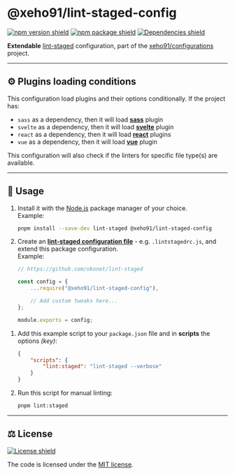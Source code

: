 # @xeho91/lint-staged-config

[![npm version shield]][npm package url]
[![npm package shield]][npm package url]
[![Dependencies shield]][dependencies url]

**Extendable** [lint-staged] configuration, part of the [xeho91/configurations]
project.

[npm version shield]: https://img.shields.io/npm/v/@xeho91/lint-staged-config?style=for-the-badge
[npm package shield]: https://img.shields.io/bundlephobia/minzip/@xeho91/lint-staged-config?style=for-the-badge
[npm package url]: https://www.npmjs.com/package/@xeho91/lint-staged-config
[dependencies shield]: https://img.shields.io/librariesio/release/npm/@xeho91/lint-staged-config?style=for-the-badge
[dependencies url]: https://libraries.io/npm/xeho91%2Flint-staged-config "Dependencies status"
[lint-staged]: https://github.com/okonet/lint-staged
[xeho91/configurations]: https://github.com/xeho91/configurations

---

## ⚙️ Plugins loading conditions

This configuration load plugins and their options conditionally. If the project
has:

-   `sass` as a dependency, then it will load **[sass]** plugin
-   `svelte` as a dependency, then it will load **[svelte]** plugin
-   `react` as a dependency, then it will load **[react]** plugins
-   `vue` as a dependency, then it will load **[vue]** plugin

This configuration will also check if the linters for specific file type(s) are
available.

[sass]: ./source/plugins/sass.ts
[react]: ./source/plugins/react.ts
[svelte]: ./source/plugins/svelte.ts
[vue]: ./source/plugins/vue.ts

---

## 🏁 Usage

1. Install it with the [Node.js] package manager of your choice.\
   Example:

    ```sh
    pnpm install --save-dev lint-staged @xeho91/lint-staged-config
    ```

    [node.js]: https://nodejs.org/en/

1. Create an **[lint-staged configuration file]** - e.g. `.lintstagedrc.js`,
   and extend this package configuration.\
   Example:

    ```js
    // https://github.com/okonet/lint-staged

    const config = {
    	...require("@xeho91/lint-staged-config"),

    	// Add custom tweaks here...
    };

    module.exports = config;
    ```

[lint-staged configuration file]: https://github.com/okonet/lint-staged#configuration

1. Add this example script to your `package.json` file and in **scripts**
   the options _(key)_:

    ```json
    {
    	"scripts": {
    		"lint:staged": "lint-staged --verbose"
    	}
    }
    ```

1. Run this script for manual linting:

    ```sh
    pnpm lint:staged
    ```

---

## ⚖️ License

[![License shield]][mit license]

The code is licensed under the [MIT license].

[license shield]: https://img.shields.io/github/license/xeho91/configurations?style=for-the-badge
[mit license]: https://github.com/xeho91/configurations/blob/main/LICENSE
